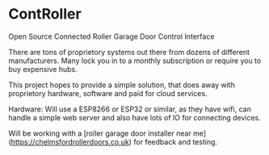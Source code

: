 # ContRoller
Open Source Connected Roller Garage Door Control Interface

There are tons of proprietory systems out there from dozens of different manufacturers. Many lock you in to a monthly subscription or require you to buy expensive hubs.

This project hopes to provide a simple solution, that does away with proprietory hardware, software and paid for cloud services.

Hardware:
Will use a ESP8266 or ESP32 or similar, as they have wifi, can handle a simple web server and also have lots of IO for connecting devices.

Will be working with a [roller garage door installer near me] (https://chelmsfordrollerdoors.co.uk) for feedback and testing.

